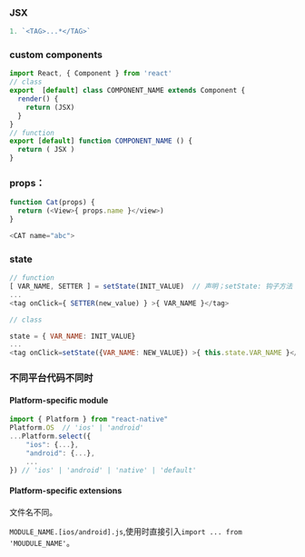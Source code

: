 ### JSX
```javascript
1. `<TAG>...*</TAG>`
```

### custom components
```js
import React, { Component } from 'react'
// class
export  [default] class COMPONENT_NAME extends Component {
  render() {
    return (JSX)
  }
}
// function
export [default] function COMPONENT_NAME () {
  return ( JSX )
}
```

### props：
```js
function Cat(props) {
  return (<View>{ props.name }</view>)
}

<CAT name="abc">
```

### state
```js
// function
[ VAR_NAME, SETTER ] = setState(INIT_VALUE)  // 声明；setState: 钩子方法
...
<tag onClick={ SETTER(new_value) } >{ VAR_NAME }</tag>

// class

state = { VAR_NAME: INIT_VALUE}
...
<tag onClick=setState({VAR_NAME: NEW_VALUE}) >{ this.state.VAR_NAME }</tag>

```

### 不同平台代码不同时

#### Platform-specific module

```js 
import { Platform } from "react-native"
Platform.OS  // 'ios' | 'android' 
...Platform.select({
	"ios": {...},
    "android": {...},
    ...
}) // 'ios' | 'android' | 'native' | 'default'
```

#### Platform-specific extensions

文件名不同。

`MODULE_NAME.[ios/android].js`,使用时直接引入`import ... from 'MOUDULE_NAME'`。

